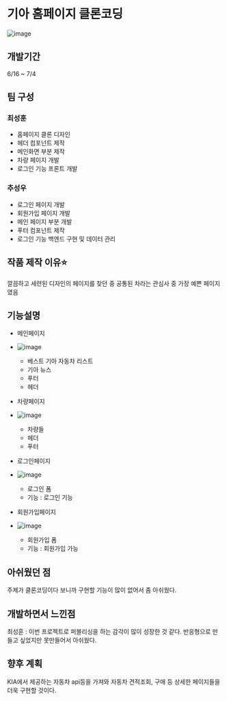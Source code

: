 # 기아 홈페이지 클론코딩
![image](https://github.com/sexyYamma/kia_clone/assets/119480957/7bdff39f-d32b-4757-818b-fc73904cd516)
## 개발기간
6/16 ~ 7/4
## 팀 구성
### 최성훈
- 홈페이지 클론 디자인
- 헤더 컴포넌트 제작
- 메인화면 부분 제작
- 차량 페이지 개발
- 로그인 기능 프론트 개발
### 추성우
- 로그인 페이지 개발
- 회원가입 페이지 개발
- 메인 페이지 부분 개발
- 푸터 컴포넌트 제작
- 로그인 기능 백엔드 구현 및 데이터 관리
## 작품 제작 이유⭐️
깔끔하고 세련된 디자인의 페이지를 찾던 중 공통된 차라는 관심사 중 가장 예쁜 페이지였음
## 기능설명
- 메인페이지
- ![image](https://github.com/sexyYamma/kia_clone-FE/assets/119480957/19f449bd-e7fb-494d-8e7c-7322b2070038)


  - 베스트 기아 자동차 리스트
  - 기아 뉴스
  - 푸터
  - 헤더
- 차량페이지
- ![image](https://github.com/sexyYamma/kia_clone-FE/assets/119480957/e93f6579-bd1a-4ed0-8331-ac0398e321de)

  - 차량들
  - 헤더
  - 푸터
- 로그인페이지
- ![image](https://github.com/sexyYamma/kia_clone-FE/assets/119480957/a452517a-c137-429c-b1c4-33a5a5e3f10c)

  - 로그인 폼
  - 기능 : 로그인 기능
- 회원가입페이지
- ![image](https://github.com/sexyYamma/kia_clone-FE/assets/119480957/a7bee111-ec80-4ba5-9f4f-5aad25a86cd8)

  - 회원가입 폼
  - 기능 : 회원가입 가능
 
## 아쉬웠던 점
주제가 클론코딩이다 보니까 구현할 기능이 많이 없어서 좀 아쉬웠다.
## 개발하면서 느낀점
최성훈 : 이번 프로젝트로 퍼블리싱을 하는 감각이 많이 성장한 것 같다. 반응형으로 만들고 싶었지만 못만들어서 아쉬웠다.
## 향후 계획
KIA에서 제공하는 자동차 api등을 가져와 자동차 견적조회, 구매 등 상세한 페이지들을 더욱 구현할 것이다.
